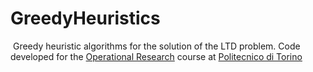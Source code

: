 # GreedyHeuristics
 Greedy heuristic algorithms for the solution of the LTD problem.
 Code developed for the [Operational Research](https://didattica.polito.it/pls/portal30/sviluppo.guide.visualizza?p_cod_ins=01QWTBH&p_a_acc=2017&p_lang=EN) course at [Politecnico di Torino](http://www.polito.it/)
